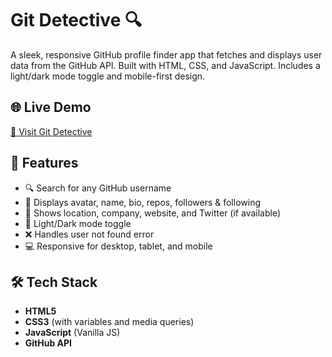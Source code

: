 # Git Detective 🔍

A sleek, responsive GitHub profile finder app that fetches and displays user data from the GitHub API. Built with HTML, CSS, and JavaScript. Includes a light/dark mode toggle and mobile-first design.

## 🌐 Live Demo

[🔗 Visit Git Detective](https://anuj7th-hokage.github.io/GIT-DETECTIVE-main/)  


## 🚀 Features

- 🔍 Search for any GitHub username
- 👤 Displays avatar, name, bio, repos, followers & following
- 📍 Shows location, company, website, and Twitter (if available)
- 🌙 Light/Dark mode toggle
- ❌ Handles user not found error
- 💻 Responsive for desktop, tablet, and mobile

## 🛠️ Tech Stack

- **HTML5**
- **CSS3** (with variables and media queries)
- **JavaScript** (Vanilla JS)
- **GitHub API**

